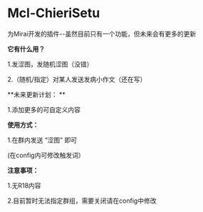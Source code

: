 # Mcl-ChieriSetu
为Mirai开发的插件--虽然目前只有一个功能，但未来会有更多的更新    
  
    
      
**它有什么用？**
  
1.发涩图，发随机涩图（没错）  
  
2.（随机/指定）对某人发送发病小作文（还在写）  
  
**未来更新计划：  **
  
1.添加更多的可自定义内容    
  
**使用方式：**  
  
1.在群内发送  “涩图” 即可  
  
(在config内可修改触发词）  
  
**注意事项：**  
  
1.无R18内容  
  
2.目前暂时无法指定群组，需要关闭请在config中修改    
